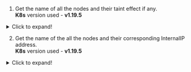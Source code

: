 1. Get the name of all the nodes and their taint effect if any. <br/>**K8s** version used - **v1.19.5**

<details>
  <summary>Click to expand!</summary>

```shell
kubectl get nodes -o jsonpath='{range $.items[*]} {.metadata.name} {.spec.taints[*].effect}{"\n"}{end}'
```

**Output**

```shell
kubemaster NoSchedule
kubenode01
kubenode02
```

</details>

2. Get the name of the all the nodes and their corresponding InternalIP address. <br/>**K8s** version used - **v1.19.5**

<details>
  <summary>Click to expand!</summary>

```shell
kubectl get nodes -o jsonpath='{range .items[*]}{.metadata.name}{"\t"}{.status.addresses[?(@.type=="InternalIP")].address}{"\n"}{end}'
```

**Output**

```shell
kubemaster      192.168.56.2
kubenode01      192.168.56.3
kubenode02      192.168.56.4
```

</details>
